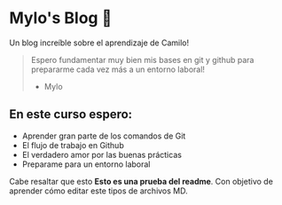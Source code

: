 # Mylo's Blog 💜
Un blog increíble sobre el aprendizaje de Camilo!

> Espero fundamentar muy bien mis bases en git y github para prepararme cada vez más a un entorno laboral!
> - Mylo

## En este curso espero:
* Aprender gran parte de los comandos de Git
* El flujo de trabajo en Github
* El verdadero amor por las buenas prácticas
* Preparame para un entorno laboral

Cabe resaltar que esto **Esto es una prueba del readme**.  Con objetivo de aprender cómo editar este tipos de archivos MD.
